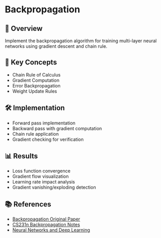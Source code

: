 # Backpropagation

## 📌 Overview
Implement the backpropagation algorithm for training multi-layer neural networks using gradient descent and chain rule.

## 🧠 Key Concepts
- Chain Rule of Calculus
- Gradient Computation
- Error Backpropagation
- Weight Update Rules

## 🛠️ Implementation
- Forward pass implementation
- Backward pass with gradient computation
- Chain rule application
- Gradient checking for verification

## 📊 Results
- Loss function convergence
- Gradient flow visualization
- Learning rate impact analysis
- Gradient vanishing/exploding detection

## 📚 References
- [Backpropagation Original Paper](http://www.nature.com/articles/323533a0)
- [CS231n Backpropagation Notes](https://cs231n.github.io/optimization-2/)
- [Neural Networks and Deep Learning](http://neuralnetworksanddeeplearning.com/chap2.html) 